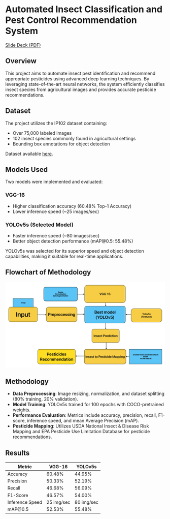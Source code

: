 # Automated Insect Classification and Pest Control Recommendation System

[Slide Deck (PDF)](images/Automated_Insect_Classification_and_Pest_Control_Recommendation_System_ppt.pdf)

## Overview

This project aims to automate insect pest identification and recommend appropriate pesticides using advanced deep learning techniques. By leveraging state-of-the-art neural networks, the system efficiently classifies insect species from agricultural images and provides accurate pesticide recommendations.

## Dataset

The project utilizes the IP102 dataset containing:

* Over 75,000 labeled images
* 102 insect species commonly found in agricultural settings
* Bounding box annotations for object detection

Dataset available [here](https://www.kaggle.com/datasets/rtlmhjbn/ip02-dataset).

## Models Used

Two models were implemented and evaluated:

### VGG-16

* Higher classification accuracy (60.48% Top-1 Accuracy)
* Lower inference speed (\~25 images/sec)

### YOLOv5s (Selected Model)

* Faster inference speed (\~80 images/sec)
* Better object detection performance (mAP\@0.5: 55.48%)

YOLOv5s was selected for its superior speed and object detection capabilities, making it suitable for real-time applications.

##  Flowchart of Methodology
![Pipeline](images/flowchart_pipeline_yolo.jpg)

## Methodology

* **Data Preprocessing**: Image resizing, normalization, and dataset splitting (80% training, 20% validation).
* **Model Training**: YOLOv5s trained for 100 epochs with COCO-pretrained weights.
* **Performance Evaluation**: Metrics include accuracy, precision, recall, F1-score, inference speed, and mean Average Precision (mAP).
* **Pesticide Mapping**: Utilizes USDA National Insect & Disease Risk Mapping and EPA Pesticide Use Limitation Database for pesticide recommendations.

## Results

| Metric          | VGG-16     | YOLOv5s    |
| --------------- | ---------- | ---------- |
| Accuracy        | 60.48%     | 44.95%     |
| Precision       | 50.33%     | 52.19%     |
| Recall          | 46.68%     | 56.09%     |
| F1-Score        | 46.57%     | 54.00%     |
| Inference Speed | 25 img/sec | 80 img/sec |
| mAP\@0.5        | 52.53%     | 55.48%     |
